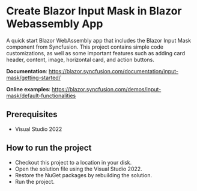 # Create Blazor Input Mask in Blazor Webassembly App

A quick start Blazor WebAssembly app that includes the Blazor Input Mask component from Syncfusion. This project contains simple code customizations, as well as some important features such as adding card header, content, image, horizontal card, and action buttons.

**Documentation**: https://blazor.syncfusion.com/documentation/input-mask/getting-started/

**Online examples**: https://blazor.syncfusion.com/demos/input-mask/default-functionalities

## Prerequisites

* Visual Studio 2022

## How to run the project

* Checkout this project to a location in your disk.
* Open the solution file using the Visual Studio 2022.
* Restore the NuGet packages by rebuilding the solution.
* Run the project.
